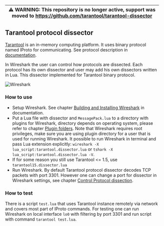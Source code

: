 | ⚠️ WARNING: This repository is no longer active, support was moved to https://github.com/tarantool/tarantool-dissector |
|----|

## Tarantool protocol dissector

[Tarantool](https://www.tarantool.io/en/) is an in-memory computing platform.
It uses binary protocol named IProto for communicating. See protocol
description in [documentation][box-protocol].

In Wireshark the user can control how protocols are dissected. Each protocol
has its own dissector and user may add his own dissectors written in Lua. This
dissector implemented for Tarantool binary protocol.

![Wireshark][screenshot]

### How to use

- Setup Wireshark. See chapter [Building and Installing
  Wireshark][building-and-installing-wireshark] in documentation.
- Put a Lua file with dissector and `MessagePack.lua` to a directory with
  plugins for Wireshark, directory depends on operating system, please refer to
  chapter [Plugin folders][plugin-folders].
  Note that Wireshark requires root privileges, make sure you are using plugin
  directory for a user that is used for running Wireshark. It possible to run
  Wireshark in terminal and pass Lua extension explicitly: `wireshark -X
  lua_script:tarantool.dissector.lua` or `tshark -X
  lua_script:tarantool.dissector.lua -V`.
- If for some reason you still use Tarantool <= 1.5, use `tarantool15.dissector.lua`
- Run Wireshark. By default Tarantool protocol dissector decodes TCP packets
  with port 3301. However one can change a port for dissector in Wireshark
  settings, see chapter [Control Protocol dissection][control-protocol-dissection].

### How to test

There is a script `test.lua` that uses Tarantool instance remotely via network
and covers most part of IProto commands. For testing one can run Wireshark on
local interface `lo0` with filtering by port 3301 and run script with command
`tarantool test.lua`.

[box-protocol]: https://www.tarantool.io/en/doc/latest/dev_guide/internals/box_protocol/
[screenshot]: screenshot.png
[building-and-installing-wireshark]: https://www.wireshark.org/docs/wsug_html_chunked/ChapterBuildInstall.html
[plugin-folders]: https://www.wireshark.org/docs/wsug_html_chunked/ChPluginFolders.html
[control-protocol-dissection]: https://www.wireshark.org/docs/wsug_html_chunked/ChCustProtocolDissectionSection.html

